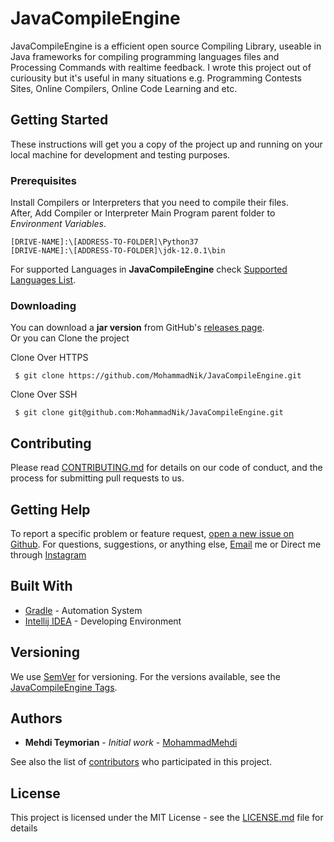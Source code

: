 # JavaCompileEngine
JavaCompileEngine is a efficient open source Compiling Library, useable in Java frameworks for compiling programming languages files and Processing Commands with realtime feedback. I wrote this project out of curiousity but it's useful in many situations e.g. Programming Contests Sites, Online Compilers, Online Code Learning and etc.

## Getting Started

These instructions will get you a copy of the project up and running on your local machine for development and testing purposes.

### Prerequisites

Install Compilers or Interpreters that you need to compile their files.  
After, Add Compiler or Interpreter Main Program parent folder to *Environment Variables*.  
~~~
[DRIVE-NAME]:\[ADDRESS-TO-FOLDER]\Python37
[DRIVE-NAME]:\[ADDRESS-TO-FOLDER]\jdk-12.0.1\bin
~~~
For supported Languages in **JavaCompileEngine** check [Supported Languages List](https://github.com/MohammadNik/JavaCompileEngine/blob/master/SupportedLanguages). 

### Downloading
You can download a **jar version** from GitHub's [releases page](https://github.com/MohammadNik/JavaCompileEngine/releases).  
Or you can Clone the project  

Clone Over HTTPS
~~~git
 $ git clone https://github.com/MohammadNik/JavaCompileEngine.git
~~~
Clone Over SSH
~~~git
 $ git clone git@github.com:MohammadNik/JavaCompileEngine.git
~~~

## Contributing

Please read [CONTRIBUTING.md](https://github.com/MohammadNik/JavaCompileEngine/blob/master/CONTRIBUTING.md) for details on our code of conduct, and the process for submitting pull requests to us.

## Getting Help
To report a specific problem or feature request, [open a new issue on Github](https://github.com/MohammadNik/JavaCompileEngine/blob/master/CONTRIBUTING.md). For questions, suggestions, or anything else, [Email](mailto:mehditeymorian322@gmail.com) me or Direct me through [Instagram](https://www.instagram.com/nik_teymorian/)

## Built With

  *  [Gradle](https://maven.apache.org/) - Automation System
  *  [Intellij IDEA](https://www.jetbrains.com/idea/) - Developing Environment

## Versioning

We use [SemVer](http://semver.org/) for versioning. For the versions available, see the [JavaCompileEngine Tags](https://github.com/MohammadNik/JavaCompileEngine/tags). 

## Authors

* **Mehdi Teymorian** - *Initial work* -  [MohammadMehdi](https://github.com/MohammadNik)

See also the list of [contributors](https://github.com/MohammadNik/JavaCompileEngine/graphs/contributors) who participated in this project.

## License

This project is licensed under the MIT License - see the [LICENSE.md](https://github.com/MohammadNik/JavaCompileEngine/blob/master/LICENSE) file for details
